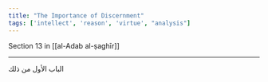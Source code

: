 ```yaml
---
title: "The Importance of Discernment"
tags: ['intellect', 'reason', 'virtue', "analysis"]
---
```


 Section 13 in [[al-Adab al-ṣaghīr]]

---
الباب الأول من ذلك
